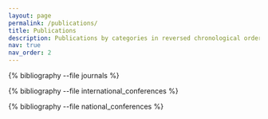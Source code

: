 ```yaml
---
layout: page
permalink: /publications/
title: Publications
description: Publications by categories in reversed chronological order. Generated by jekyll-scholar.
nav: true
nav_order: 2
---
```


<!-- _pages/publications.md -->

<div class="publications">

{% bibliography --file journals %}

{% bibliography --file international_conferences %}

{% bibliography --file national_conferences %}

</div>